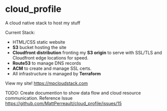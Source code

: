 # cloud_profile
A cloud native stack to host my stuff

Current Stack:
- HTML/CSS static website
- <b>S3</b> bucket hosting the site
- <b>Cloudfront distribution</b> fronting my <b>S3 origin</b> to serve with SSL/TLS and Cloudfront edge locations for speed.
- <b>Route53</b> to manage DNS records
- <b>ACM</b> to create and manage SSL certs.
- All infrastructure is managed by <b>Terraform</b>

View my site! https://mpcloudstack.com

TODO: Create documention to show data flow and cloud resource communication. Reference Issue https://github.com/MattPerreault/cloud_profile/issues/15

